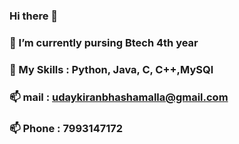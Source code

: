 ### Hi there 👋

###  🔭 I’m currently pursing Btech 4th year 
###  💬 My Skills : Python, Java, C, C++,MySQl
###  📫 mail : udaykiranbhashamalla@gmail.com
### 📫 Phone : 7993147172



<!--
**UdayKiranBhashamalla/UdayKiranBhashamalla** is a ✨ _special_ ✨ repository because its `README.md` (this file) appears on your GitHub profile.

Here are some ideas to get you started:

- 🔭 I’m currently pursing Btech 4th year 
- 💬 My Skills : Python, Java, C, C++,MySQl
- 📫 mail : udaykiranbhashamalla@gmail.com
- 📫 Phone : 7993147172
-->
